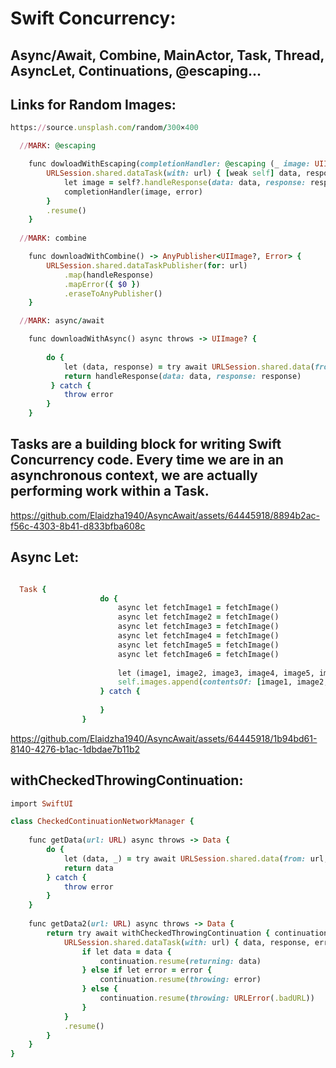 Swift Concurrency: 
============

Async/Await, Combine, MainActor, Task, Thread, AsyncLet, Continuations, @escaping...
------------

Links for Random Images: 
------------------------

```````````````````````ruby
https://source.unsplash.com/random/300×400

```````````````````````
 
```````````````````````ruby
  //MARK: @escaping

    func dowloadWithEscaping(completionHandler: @escaping (_ image: UIImage?, _ error: Error?) -> Void) {
        URLSession.shared.dataTask(with: url) { [weak self] data, response, error in
            let image = self?.handleResponse(data: data, response: response)
            completionHandler(image, error)
        }
        .resume()
    }
 
  //MARK: combine

    func downloadWithCombine() -> AnyPublisher<UIImage?, Error> {
        URLSession.shared.dataTaskPublisher(for: url)
            .map(handleResponse)
            .mapError({ $0 })
            .eraseToAnyPublisher()
    }

  //MARK: async/await

    func downloadWithAsync() async throws -> UIImage? {
        
        do {
            let (data, response) = try await URLSession.shared.data(from: url, delegate: nil)
            return handleResponse(data: data, response: response)
         } catch {
            throw error
        }
    }
```````````````````````

Tasks are a building block for writing Swift Concurrency code. Every time we are in an asynchronous context, we are actually performing work within a Task.
-----------------------------------------------------------------------------------------------------------------------------------------------------------

https://github.com/Elaidzha1940/AsyncAwait/assets/64445918/8894b2ac-f56c-4303-8b41-d833bfba608c

Async Let: 
----------

```````````ruby

  Task {
                    do {
                        async let fetchImage1 = fetchImage()
                        async let fetchImage2 = fetchImage()
                        async let fetchImage3 = fetchImage()
                        async let fetchImage4 = fetchImage()
                        async let fetchImage5 = fetchImage()
                        async let fetchImage6 = fetchImage()
                        
                        let (image1, image2, image3, image4, image5, image6) = await (try fetchImage1, try fetchImage2, try fetchImage3, try fetchImage4, try fetchImage5, try fetchImage6)
                        self.images.append(contentsOf: [image1, image2, image3, image4, image5, image6])
                    } catch {
                        
                    }
                }
```````````

https://github.com/Elaidzha1940/AsyncAwait/assets/64445918/1b94bd61-8140-4276-b1ac-1dbdae7b11b2

withCheckedThrowingContinuation:
--------------------------------

``````````````ruby
import SwiftUI

class CheckedContinuationNetworkManager {
    
    func getData(url: URL) async throws -> Data {
        do {
            let (data, _) = try await URLSession.shared.data(from: url, delegate: nil)
            return data
        } catch {
            throw error
        }
    }
    
    func getData2(url: URL) async throws -> Data {
        return try await withCheckedThrowingContinuation { continuation in
            URLSession.shared.dataTask(with: url) { data, response, error in
                if let data = data {
                    continuation.resume(returning: data)
                } else if let error = error {
                    continuation.resume(throwing: error)
                } else {
                    continuation.resume(throwing: URLError(.badURL))
                }
            }
            .resume()
        }
    }
}
``````````````
